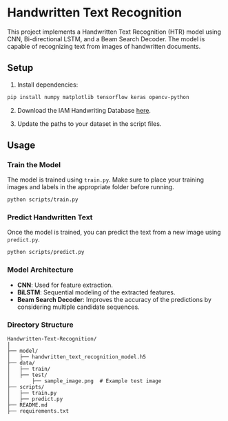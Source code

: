 
# Handwritten Text Recognition

This project implements a Handwritten Text Recognition (HTR) model using CNN, Bi-directional LSTM, and a Beam Search Decoder. The model is capable of recognizing text from images of handwritten documents.

## Setup

1. Install dependencies:

```bash
pip install numpy matplotlib tensorflow keras opencv-python
```

2. Download the IAM Handwriting Database [here](http://www.fki.inf.unibe.ch/databases/iam-handwriting-database).

3. Update the paths to your dataset in the script files.

## Usage

### Train the Model

The model is trained using `train.py`. Make sure to place your training images and labels in the appropriate folder before running.

```bash
python scripts/train.py
```

### Predict Handwritten Text

Once the model is trained, you can predict the text from a new image using `predict.py`.

```bash
python scripts/predict.py
```

### Model Architecture

- **CNN**: Used for feature extraction.
- **BiLSTM**: Sequential modeling of the extracted features.
- **Beam Search Decoder**: Improves the accuracy of the predictions by considering multiple candidate sequences.

### Directory Structure

```
Handwritten-Text-Recognition/
│
├── model/
│   ├── handwritten_text_recognition_model.h5
├── data/
│   ├── train/
│   ├── test/
│       ├── sample_image.png  # Example test image
├── scripts/
│   ├── train.py
│   ├── predict.py
├── README.md
├── requirements.txt
```
